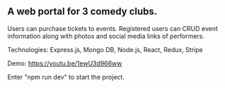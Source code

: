 ## A web portal for 3 comedy clubs. 

Users can purchase tickets to events. 
Registered users can CRUD event information along with photos and social media links of performers.


Technologies: Express.js, Mongo DB, Node.js, React, Redux, Stripe

Demo: https://youtu.be/1ewU3d966ww



Enter "npm run dev" to start the project.

